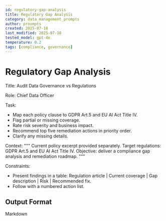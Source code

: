```yaml
---
id: regulatory-gap-analysis
title: Regulatory Gap Analysis
category: data_management_prompts
author: proompts
created: 2025-07-18
last_modified: 2025-07-18
tested_model: gpt-4o
temperature: 0.2
tags: [compliance, governance]
---
```


# Regulatory Gap Analysis

Title: Audit Data Governance vs Regulations

Role: Chief Data Officer

Task:

- Map each policy clause to GDPR Art.5 and EU AI Act Title IV.
- Flag partial or missing coverage.
- Rate risk severity and business impact.
- Recommend top five remediation actions in priority order.
- Clarify any missing details.

Context:
"""
Current policy excerpt provided separately.
Target regulations: GDPR Art.5 and EU AI Act Title IV.
Objective: deliver a compliance gap analysis and remediation roadmap.
"""

Constraints:

- Present findings in a table: Regulation article \| Current coverage \| Gap description \| Risk \| Recommended fix.
- Follow with a numbered action list.

## Output Format

Markdown
